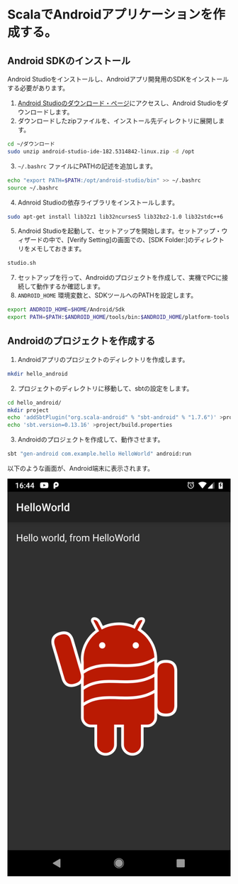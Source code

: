 # ScalaでAndroidアプリケーションを作成する。

## Android SDKのインストール

Android Studioをインストールし、Androidアプリ開発用のSDKをインストールする必要があります。

1. [Android Studioのダウンロード・ページ](https://developer.android.com/studio?hl=ja)にアクセスし、Android Studioをダウンロードします。
2. ダウンロードしたzipファイルを、インストール先ディレクトリに展開します。  
```bash
cd ~/ダウンロード
sudo unzip android-studio-ide-182.5314842-linux.zip -d /opt
```
3. `~/.bashrc` ファイルにPATHの記述を追加します。  
```bash
echo "export PATH=$PATH:/opt/android-studio/bin" >> ~/.bashrc
source ~/.bashrc
```
4. Adnroid Studioの依存ライブラリをインストールします。  
```bash
sudo apt-get install lib32z1 lib32ncurses5 lib32bz2-1.0 lib32stdc++6
```
5. Android Studioを起動して、セットアップを開始します。セットアップ・ウィザードの中で、[Verify Setting]の画面での、[SDK Folder:]のディレクトリをメモしておきます。  
```bash
studio.sh
```
7. セットアップを行って、Androidのプロジェクトを作成して、実機でPCに接続して動作するか確認します。
8. `ANDROID_HOME` 環境変数と、SDKツールへのPATHを設定します。  
```bash
export ANDROID_HOME=$HOME/Android/Sdk
export PATH=$PATH:$ANDROID_HOME/tools/bin:$ANDROID_HOME/platform-tools
```
## Androidのプロジェクトを作成する

1. Androidアプリのプロジェクトのディレクトリを作成します。  
```bash
mkdir hello_android
```

2. プロジェクトのディレクトリに移動して、sbtの設定をします。  
```bash
cd hello_android/
mkdir project
echo 'addSbtPlugin("org.scala-android" % "sbt-android" % "1.7.6")' >project/build.sbt
echo 'sbt.version=0.13.16' >project/build.properties
```

3. Androidのプロジェクトを作成して、動作させます。  
```bash
sbt "gen-android com.example.hello HelloWorld" android:run
```

以下のような画面が、Android端末に表示されます。

![Hello Android](./images/HelloAndroid.png "Hello, Android")
